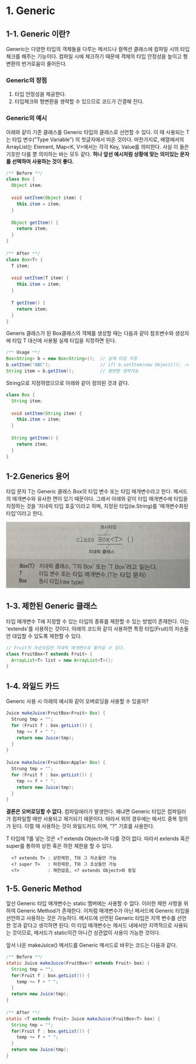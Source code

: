 # 1. Generic

## 1-1. Generic 이란?
Generic는 다양한 타입의 객체들을 다루는 메서드나 컬렉션 클래스에 컴파일 시의 타입 체크를 해주는 기능이다. 컴파일 시에 체크하기 때문에 객체의 타입 안정성을 높이고 형변환의 번거로움이 줄어든다. 

### Generic의 장점
1) 타입 안정성을 제공한다.
2) 타입체크와 형변환을 생략할 수 있으므로 코드가 간결해 진다.

### Generic의 예시
아래와 같이 기존 클래스를 Generic 타입의 클래스로 선언할 수 있다. 이 때 사용되는 T는 타입 변수("Type Variable") 의 첫글자에서 따온 것이다. 마찬가지로, 배열에서의 ArrayList<E>는 Element, Map<K, V>에서는 각각 Key, Value를 의미한다. 사실 이 들은 기호만 다를 뿐 의미하는 바는 모두 같다. **허나 앞선 예시처럼 상황에 맞는 의미있는 문자를 선택하여 사용하는 것이 좋다.**

```java
/** Before **/
class Box {
  Object item;
  
  void setItem(Object item) {
    this.item = item;
  }
  
  Object getItem() {
    return item;
  }
}

/** After **/
class Box<T> {
  T item;
  
  void setItem(T item) {
    this.item = item;
  }
  
  T getItem() {
    return item;
  }
}
```

Generis 클래스가 된 Box클래스의 객체를 생성할 때는 다음과 같이 참조변수와 생성자에 타입 T 대신에 사용될 실제 타입을 지정하면 된다.

```java
/** Usage **/
Box<String> b = new Box<String>();  // 실제 타입 지정
b.setItem("ABC");                   // if) b.setItem(new Object()); -> ERROR ! String으로만 지정 가능
String item = b.getItem();          // 형변환 생략가능
```

String으로 지정하였으므로 아래와 같이 정의된 것과 같다.

```java
class Box {
  String item;
  
  void setItem(String item) {
    this.item = item;
  }
  
  String getItem() {
    return item;
  }
}
```
  
## 1-2.Generics 용어
타입 문자 T는 Generic 클래스 Box<T>의 타입 변수 또는 타입 매개변수라고 한다. 메서드의 매개변수와 유사한 면이 있기 때문이다. 그래서 아래와 같이 타입 매개변수에 타입을 지정하는 것을 '지네릭 타입 호출'이라고 하며, 지정된 타입(ie.String)를 '매개변수화된 타입'이라고 한다.

<p align="center">
  <img src="./image/Generics.jpg" />
</p>
  
## 1-3. 제한된 Generic 클래스
타입 매개변수 T에 지정할 수 있는 타입의 종류를 제한할 수 있는 방법이 존재한다. 이는 'extends'를 사용하는 것이다. 아래의 코드와 같이 사용하면 특정 타입(Fruit)의 자손들만 대입할 수 있도록 제한할 수 있다.

```java
// Fruit의 자손타입만 지네릭 매개변수로 들어갈 수 있다.
class FruitBox<T extends Fruit> {        
  ArrayList<T> list = new ArrayList<T>(); 
}  
```  

## 1-4. 와일드 카드
Generic 사용 시 아래의 예시와 같이 오버로딩을 사용할 수 있을까?
  
```java
Juice makeJuice(FruitBox<Fruit> Box) {
  Strung tmp = "";
  for (Fruit f : box.getList()) {
    tmp += f + " ";
    return new Juice(tmp);
  }
}
  
Juice makeJuice(FruitBox<Apple> Box) {
  Strung tmp = "";
  for (Fruit f : box.getList()) {
    tmp += f + " ";
    return new Juice(tmp);
  }
}
```  
  
**결론은 오버로딩할 수 없다.** 컴파일에러가 발생한다. 왜냐면 Generic 타입은 컴파일러가 컴파일할 때만 사용되고 제거되기 때문이다. 따라서 위의 경우에는 메서드 중복 정의가 된다. 이럴 때 사용하는 것이 와일드카드 이며, "?" 기호를 사용한다.
  
T 타입에 ?를 넣는 것은 <? extends Object>와 다를 것이 없다. 따라서 extends 혹은 super를 통하여 상한 혹은 하한 제한을 할 수 있다.
```
  <? extends T> : 상한제한, T와 그 자손들만 가능
  <? super T>   : 하한제한, T와 그 조상들만 가능
  <?>           : 제한없음, <? extends Object>와 동일
```

## 1-5. Generic Method
앞선 Generic 타입 매개변수는 static 멤버에는 사용할 수 없다. 이러한 제한 사항을 위하여 Generic Method가 존재한다. 이처럼 매개변수가 아닌 메서드에 Generic 타입을 선언하고 사용하는 것은 가능하다. 메서드에 선언된 Generic 타입은 지역 변수를 선언한 것과 같다고 생각하면 된다. 이 타입 매개변수는 메서드 내에서만 지역적으로 사용되는 것이므로, 메서드가 static이건 아니건 상관없이 사용이 가능한 것이다.

앞서 나온 makeJuice() 메서드를 Generic 메서드로 바꾸는 코드는 다음과 같다.

```java
/** Before **/
static Juice makeJuice(FruitBox<? extends Fruit> box) {
  String tmp = "";
  for(Fruit f : box.getList()) {
    temp += f + " ";
  }
  return new Juice(tmp);
}

/** After **/
static <T extends Fruit> Juice makeJuice(FruitBox<T> box) {
  String tmp = "";
  for(Fruit f : box.getList()) {
    temp += f + " ";
  }
  return new Juice(tmp);
}
```


